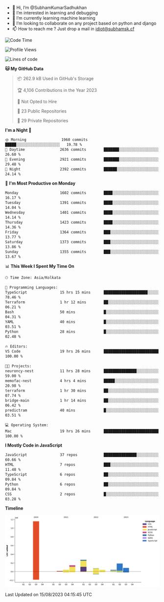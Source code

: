 - 👋 Hi, I’m @SubhamKumarSadhukhan
- 👀 I’m interested in learning and debugging
- 🌱 I’m currently learning machine learning
- 💞️ I’m looking to collaborate on any project based on python and django
- 📫 How to reach me ?
      Just drop a mail in idiot@subhamsk.cf

<!---
SubhamKumarSadhukhan/SubhamKumarSadhukhan is a ✨ special ✨ repository because its `README.md` (this file) appears on your GitHub profile.
You can click the Preview link to take a look at your changes.
--->


<!--START_SECTION:waka-->
![Code Time](http://img.shields.io/badge/Code%20Time-1%2C444%20hrs%2053%20mins-blue)

![Profile Views](http://img.shields.io/badge/Profile%20Views-10-blue)

![Lines of code](https://img.shields.io/badge/From%20Hello%20World%20I%27ve%20Written-2.0%20million%20lines%20of%20code-blue)

**🐱 My GitHub Data** 

> 📦 262.9 kB Used in GitHub's Storage 
 > 
> 🏆 4,106 Contributions in the Year 2023
 > 
> 🚫 Not Opted to Hire
 > 
> 📜 23 Public Repositories 
 > 
> 🔑 29 Private Repositories 
 > 
**I'm a Night 🦉** 

```text
🌞 Morning                1960 commits        █████░░░░░░░░░░░░░░░░░░░░   19.78 % 
🌆 Daytime                2636 commits        ███████░░░░░░░░░░░░░░░░░░   26.60 % 
🌃 Evening                2921 commits        ███████░░░░░░░░░░░░░░░░░░   29.48 % 
🌙 Night                  2392 commits        ██████░░░░░░░░░░░░░░░░░░░   24.14 % 
```
📅 **I'm Most Productive on Monday** 

```text
Monday                   1602 commits        ████░░░░░░░░░░░░░░░░░░░░░   16.17 % 
Tuesday                  1391 commits        ████░░░░░░░░░░░░░░░░░░░░░   14.04 % 
Wednesday                1401 commits        ████░░░░░░░░░░░░░░░░░░░░░   14.14 % 
Thursday                 1423 commits        ████░░░░░░░░░░░░░░░░░░░░░   14.36 % 
Friday                   1364 commits        ███░░░░░░░░░░░░░░░░░░░░░░   13.77 % 
Saturday                 1373 commits        ███░░░░░░░░░░░░░░░░░░░░░░   13.86 % 
Sunday                   1355 commits        ███░░░░░░░░░░░░░░░░░░░░░░   13.67 % 
```


📊 **This Week I Spent My Time On** 

```text
🕑︎ Time Zone: Asia/Kolkata

💬 Programming Languages: 
TypeScript               15 hrs 15 mins      ████████████████████░░░░░   78.46 % 
Terraform                1 hr 12 mins        ██░░░░░░░░░░░░░░░░░░░░░░░   06.21 % 
Bash                     50 mins             █░░░░░░░░░░░░░░░░░░░░░░░░   04.31 % 
YAML                     40 mins             █░░░░░░░░░░░░░░░░░░░░░░░░   03.51 % 
Python                   28 mins             █░░░░░░░░░░░░░░░░░░░░░░░░   02.48 % 

🔥 Editors: 
VS Code                  19 hrs 26 mins      █████████████████████████   100.00 % 

🐱‍💻 Projects: 
neuroncy-nest            11 hrs 28 mins      ███████████████░░░░░░░░░░   59.00 % 
memofac-nest             4 hrs 4 mins        █████░░░░░░░░░░░░░░░░░░░░   20.98 % 
terraform                1 hr 30 mins        ██░░░░░░░░░░░░░░░░░░░░░░░   07.74 % 
bridge-main              1 hr 14 mins        ██░░░░░░░░░░░░░░░░░░░░░░░   06.42 % 
predictram               40 mins             █░░░░░░░░░░░░░░░░░░░░░░░░   03.51 % 

💻 Operating System: 
Mac                      19 hrs 26 mins      █████████████████████████   100.00 % 
```

**I Mostly Code in JavaScript** 

```text
JavaScript               37 repos            ███████████████░░░░░░░░░░   60.66 % 
HTML                     7 repos             ███░░░░░░░░░░░░░░░░░░░░░░   11.48 % 
TypeScript               6 repos             ██░░░░░░░░░░░░░░░░░░░░░░░   09.84 % 
Python                   6 repos             ██░░░░░░░░░░░░░░░░░░░░░░░   09.84 % 
CSS                      2 repos             █░░░░░░░░░░░░░░░░░░░░░░░░   03.28 % 
```



**Timeline**

![Lines of Code chart](https://raw.githubusercontent.com/SubhamKumarSadhukhan/SubhamKumarSadhukhan/main/assets/bar_graph.png)


 Last Updated on 15/08/2023 04:15:45 UTC
<!--END_SECTION:waka-->
